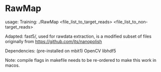 # RawMap
usage:
Training:
./RawMap <file_list_to_target_reads> <file_list_to_non-target_reads>


Adapted:
fast5/, used for rawdata extraction, is a modified subset of  files originally from https://github.com/jts/nanopolish

Dependencies: (pre-installed on mbit1)
OpenCV
libhdf5

Note: compile flags in makefile needs to be re-ordered to make this work in macos.
